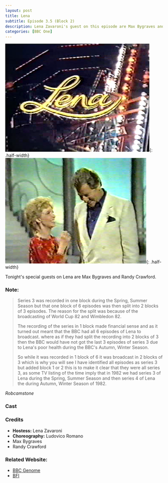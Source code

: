 ```yaml
---
layout: post
title: Lena
subtitle: Episode 3.5 (Block 2)
description: Lena Zavaroni's guest on this episode are Max Bygraves and Randy Crawford.
categories: [BBC One]
---
```


![](/assets/images/Lena/1982-Lena-01.png){: .half-width}
![](/assets/images/Lena/1982-12-07-Lena.png){: .half-width}

Tonight's special guests on Lena are Max Bygraves and Randy Crawford.

### Note:
> Series 3 was recorded in one block during the Spring, Summer Season but that one block of 6 episodes was then split into 2 blocks of 3 episodes. The reason for the split was because of the broadcasting of World Cup 82 and Wimbledon 82.
>
> The recording of the series in 1 block made financial sense and as it turned out meant that the BBC had all 6 episodes of Lena to broadcast. where as if they had split the recording into 2 blocks of 3 then the BBC would have not got the last 3 episodes of series 3 due to Lena's poor health during the BBC's Autumn, Winter Season.
>
> So while it was recorded in 1 block of 6 it was broadcast in 2 blocks of 3 which is why you will see I have identified all episodes as series 3 but added block 1 or 2 this is to make it clear that they were all series 3, as some TV listing of the time imply that in 1982 we had series 3 of Lena during the Spring, Summer Season and then series 4 of Lena the during Autumn, Winter Season of 1982.

<cite>Robcamstone</cite>

### Cast

### Credits
* **Hostess:** Lena Zavaroni
* **Choreography:** Ludovico Romano
* Max Bygraves
* Randy Crawford

### Related Website:
* [BBC Genome](https://genome.ch.bbc.co.uk/f9b4944926394696ac9f872b11dd1967)
* [BFI](http://explore.bfi.org.uk/4ce2b790cfbac)

